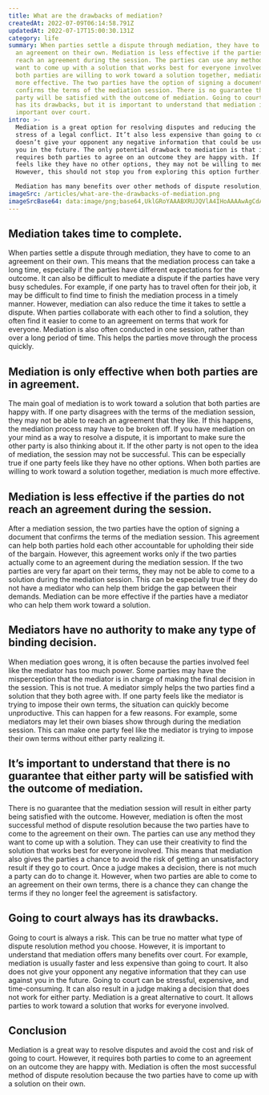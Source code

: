 ```yaml
---
title: What are the drawbacks of mediation?
createdAt: 2022-07-09T06:14:58.791Z
updatedAt: 2022-07-17T15:00:30.131Z
category: life
summary: When parties settle a dispute through mediation, they have to come to
  an agreement on their own. Mediation is less effective if the parties do not
  reach an agreement during the session. The parties can use any method they
  want to come up with a solution that works best for everyone involved. When
  both parties are willing to work toward a solution together, mediation is much
  more effective. The two parties have the option of signing a document that
  confirms the terms of the mediation session. There is no guarantee that either
  party will be satisfied with the outcome of mediation. Going to court always
  has its drawbacks, but it is important to understand that mediation is
  important over court.
intro: >-
  Mediation is a great option for resolving disputes and reducing the
  stress of a legal conflict. It’t also less expensive than going to court and
  doesn’t give your opponent any negative information that could be used against
  you in the future. The only potential drawback to mediation is that it
  requires both parties to agree on an outcome they are happy with. If one party
  feels like they have no other options, they may not be willing to mediate.
  However, this should not stop you from exploring this option further. 

  Mediation has many benefits over other methods of dispute resolution, such as negotiation and arbitration. However, every type of settlement has its drawbacks. Read on to learn more about the pros and cons of mediation as a dispute resolution technique:
imageSrc: /articles/what-are-the-drawbacks-of-mediation.png
imageSrcBase64: data:image/png;base64,UklGRoYAAABXRUJQVlA4IHoAAAAwAgCdASoKAAoAAUAmJZgCdAEa1V0He1NrmAD+/oYSMEUItA2pzlAaLv6vuMVhJO13R9q7qdefJTTPng2YtMl68HQWEp9e8f37bjS75+6qZNh6vpnvwkTADQN+IPuEzT6uvMXsiTbnrCf5Mr8kZm8zRo/z67szL11AAA==
---
```


## Mediation takes time to complete.

When parties settle a dispute through mediation, they have to come to an agreement on their own. This means that the mediation process can take a long time, especially if the parties have different expectations for the outcome. It can also be difficult to mediate a dispute if the parties have very busy schedules. For example, if one party has to travel often for their job, it may be difficult to find time to finish the mediation process in a timely manner. However, mediation can also reduce the time it takes to settle a dispute. When parties collaborate with each other to find a solution, they often find it easier to come to an agreement on terms that work for everyone. Mediation is also often conducted in one session, rather than over a long period of time. This helps the parties move through the process quickly.

## Mediation is only effective when both parties are in agreement.

The main goal of mediation is to work toward a solution that both parties are happy with. If one party disagrees with the terms of the mediation session, they may not be able to reach an agreement that they like. If this happens, the mediation process may have to be broken off. If you have mediation on your mind as a way to resolve a dispute, it is important to make sure the other party is also thinking about it. If the other party is not open to the idea of mediation, the session may not be successful. This can be especially true if one party feels like they have no other options. When both parties are willing to work toward a solution together, mediation is much more effective.

## Mediation is less effective if the parties do not reach an agreement during the session.

After a mediation session, the two parties have the option of signing a document that confirms the terms of the mediation session. This agreement can help both parties hold each other accountable for upholding their side of the bargain. However, this agreement works only if the two parties actually come to an agreement during the mediation session. If the two parties are very far apart on their terms, they may not be able to come to a solution during the mediation session. This can be especially true if they do not have a mediator who can help them bridge the gap between their demands. Mediation can be more effective if the parties have a mediator who can help them work toward a solution.

## Mediators have no authority to make any type of binding decision.

When mediation goes wrong, it is often because the parties involved feel like the mediator has too much power. Some parties may have the misperception that the mediator is in charge of making the final decision in the session. This is not true. A mediator simply helps the two parties find a solution that they both agree with. If one party feels like the mediator is trying to impose their own terms, the situation can quickly become unproductive. This can happen for a few reasons. For example, some mediators may let their own biases show through during the mediation session. This can make one party feel like the mediator is trying to impose their own terms without either party realizing it.

## It’s important to understand that there is no guarantee that either party will be satisfied with the outcome of mediation.

There is no guarantee that the mediation session will result in either party being satisfied with the outcome. However, mediation is often the most successful method of dispute resolution because the two parties have to come to the agreement on their own. The parties can use any method they want to come up with a solution. They can use their creativity to find the solution that works best for everyone involved. This means that mediation also gives the parties a chance to avoid the risk of getting an unsatisfactory result if they go to court. Once a judge makes a decision, there is not much a party can do to change it. However, when two parties are able to come to an agreement on their own terms, there is a chance they can change the terms if they no longer feel the agreement is satisfactory.

## Going to court always has its drawbacks.

Going to court is always a risk. This can be true no matter what type of dispute resolution method you choose. However, it is important to understand that mediation offers many benefits over court. For example, mediation is usually faster and less expensive than going to court. It also does not give your opponent any negative information that they can use against you in the future. Going to court can be stressful, expensive, and time-consuming. It can also result in a judge making a decision that does not work for either party. Mediation is a great alternative to court. It allows parties to work toward a solution that works for everyone involved.

## Conclusion

Mediation is a great way to resolve disputes and avoid the cost and risk of going to court. However, it requires both parties to come to an agreement on an outcome they are happy with. Mediation is often the most successful method of dispute resolution because the two parties have to come up with a solution on their own.
